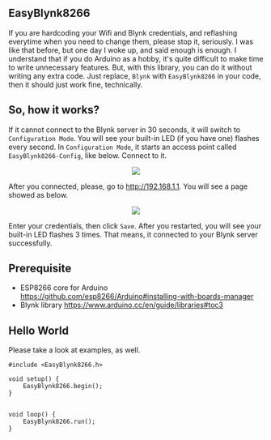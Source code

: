 ## EasyBlynk8266
If you are hardcoding your Wifi and Blynk credentials, and reflashing everytime when you need to change them, please stop it, seriously. I was like that before, but one day I woke up, and said enough is enough.
I understand that if you do Arduino as a hobby, it's quite difficult to make time to write unnecessary features. But, with this library, you can do it without writing any extra code. Just replace, `Blynk` with `EasyBlynk8266` in your code, then it should just work fine, technically.

## So, how it works?
If it cannot connect to the Blynk server in 30 seconds, it will switch to `Configuration Mode`. You will see your built-in LED (if you have one) flashes every second. In `Configuration Mode`, it starts an access point called `EasyBlynk8266-Config`, like below. Connect to it.

<p align="center">
    <img src="https://user-images.githubusercontent.com/1836721/49258233-fcb50a80-f434-11e8-8e91-14a60202e487.png">
</p>

After you connected, please, go to http://192.168.1.1. You will see a page showed as below.
<p align="center">
    <img src="https://user-images.githubusercontent.com/1836721/49258236-ff176480-f434-11e8-9430-61cb09d8e6bd.png">
</p>

Enter your credentials, then click `Save`. After you restarted, you will see your built-in LED flashes 3 times. That means, it connected to your Blynk server successfully.

## Prerequisite
* ESP8266 core for Arduino https://github.com/esp8266/Arduino#installing-with-boards-manager
* Blynk library https://www.arduino.cc/en/guide/libraries#toc3

## Hello World
Please take a look at examples, as well.
```
#include <EasyBlynk8266.h>

void setup() {
    EasyBlynk8266.begin();
}


void loop() {
    EasyBlynk8266.run();
}
```
